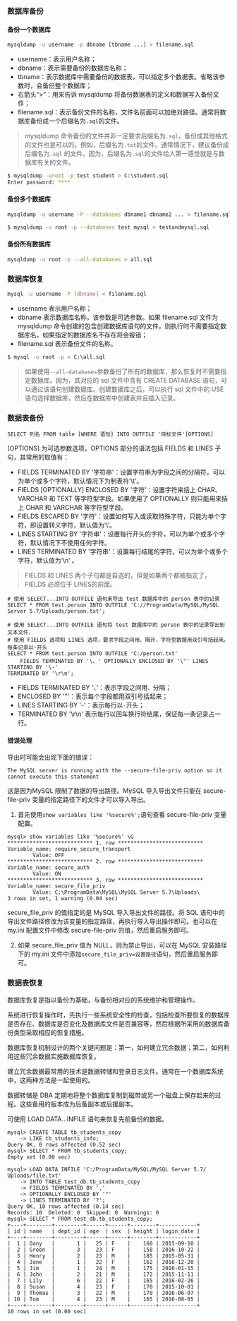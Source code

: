 ### 数据库备份

#### 备份一个数据库

```sh
mysqldump -u username -p dbname [tbname ...] > filename.sql
```

- username：表示用户名称；
- dbname：表示需要备份的数据库名称；
- tbname：表示数据库中需要备份的数据表，可以指定多个数据表。省略该参数时，会备份整个数据库；
- 右箭头“>”：用来告诉 mysqldump 将备份数据表的定义和数据写入备份文件；
- filename.sql：表示备份文件的名称，文件名前面可以加绝对路径。通常将数据库备份成一个后缀名为`.sql`的文件。

> mysqldump 命令备份的文件并非一定要求后缀名为`.sql`，备份成其他格式的文件也是可以的。例如，后缀名为`.txt`的文件。通常情况下，建议备份成后缀名为`.sql` 的文件。因为，后缀名为`.sql`的文件给人第一感觉就是与数据库有关的文件。

```sh
$ mysqldump -uroot -p test student > C:\student.sql
Enter password: ****
```

#### 备份多个数据库

```sh
mysqldump -u username -P --databases dbname1 dbname2 ... > filename.sql
```

```sh
$ mysqldump -u root -p --databases test mysql > testandmysql.sql
```

#### 备份所有数据库

```sh
mysqldump -u root -p --all-databases > all.sql
```

### 数据库恢复

```sh
mysql -u username -P [dbname] < filename.sql
```

- username 表示用户名称；
- dbname 表示数据库名称，该参数是可选参数。如果 filename.sql 文件为 mysqldump 命令创建的包含创建数据库语句的文件，则执行时不需要指定数据库名。如果指定的数据库名不存在将会报错；
- filename.sql 表示备份文件的名称。

```sh
$ mysql -u root -p < C:\all.sql
```

> 如果使用`--all-databases`参数备份了所有的数据库，那么恢复时不需要指定数据库。因为，其对应的 sql 文件中含有 CREATE DATABASE 语句，可以通过该语句创建数据库。创建数据库之后，可以执行 sql 文件中的 USE 语句选择数据库，然后在数据库中创建表并且插入记录。

### 数据表备份

```mysql
SELECT 列名 FROM table [WHERE 语句] INTO OUTFILE '目标文件'[OPTIONS]
```

[OPTIONS] 为可选参数选项，OPTIONS 部分的语法包括 FIELDS 和 LINES 子句，其常用的取值有：

- FIELDS TERMINATED BY '字符串'：设置字符串为字段之间的分隔符，可以为单个或多个字符，默认情况下为制表符‘\t’。
- FIELDS [OPTIONALLY] ENCLOSED BY '字符'：设置字符来括上 CHAR、VARCHAR 和 TEXT 等字符型字段。如果使用了 OPTIONALLY 则只能用来括上 CHAR 和 VARCHAR 等字符型字段。
- FIELDS ESCAPED BY '字符'：设置如何写入或读取特殊字符，只能为单个字符，即设置转义字符，默认值为‘\’。
- LINES STARTING BY '字符串'：设置每行开头的字符，可以为单个或多个字符，默认情况下不使用任何字符。
- LINES TERMINATED BY '字符串'：设置每行结尾的字符，可以为单个或多个字符，默认值为‘\n’ 。

> FIELDS 和 LINES 两个子句都是自选的，但是如果两个都被指定了，FIELDS 必须位于 LINES的前面。

```mysql
# 使用 SELECT...INTO OUTFILE 语句来导出 test 数据库中的 person 表中的记录
SELECT * FROM test.person INTO OUTFILE 'C://ProgramData/MySQL/MySQL Server 5.7/Uploads/person.txt';

# 使用 SELECT...INTO OUTFILE 语句将 test 数据库中的 person 表中的记录导出到文本文件，
# 使用 FIELDS 选项和 LINES 选项，要求字段之间用、隔开，字符型数据用双引号括起来。每条记录以-开头
SELECT * FROM test.person INTO OUTFILE 'C:/person.txt'
    FIELDS TERMINATED BY '\、' OPTIONALLY ENCLOSED BY '\"' LINES STARTING BY '\-'
TERMINATED BY '\r\n';
```

- FIELDS TERMINATED BY '、’：表示字段之间用`、`分隔；
- ENCLOSED BY '\"'：表示每个字段都用双引号括起来；
- LINES STARTING BY '\-'：表示每行以`-`开头；
- TERMINATED BY '\r\n' 表示每行以回车换行符结尾，保证每一条记录占一行。

#### 错误处理

导出时可能会出现下面的错误：

```
The MySQL server is running with the --secure-file-priv option so it cannot execute this statement
```

这是因为MySQL 限制了数据的导出路径。MySQL 导入导出文件只能在 secure-file-priv 变量的指定路径下的文件才可以导入导出。

1) 首先使用`show variables like '%secure%';`语句查看 secure-file-priv 变量配置。

```
mysql> show variables like '%secure%' \G
*************************** 1. row ***************************
Variable_name: require_secure_transport
        Value: OFF
*************************** 2. row ***************************
Variable_name: secure_auth
        Value: ON
*************************** 3. row ***************************
Variable_name: secure_file_priv
        Value: C:\ProgramData\MySQL\MySQL Server 5.7\Uploads\
3 rows in set, 1 warning (0.04 sec)
```

secure_file_priv 的值指定的是 MySQL 导入导出文件的路径。将 SQL 语句中的导出文件路径修改为该变量的指定路径，再执行导入导出操作即可。也可以在 my.ini 配置文件中修改 secure-file-priv 的值，然后重启服务即可。

2) 如果 secure_file_priv 值为 NULL，则为禁止导出，可以在 MySQL 安装路径下的 my.ini 文件中添加`secure_file_priv=设置路径`语句，然后重启服务即可。

### 数据表恢复

数据库恢复是指以备份为基础，与备份相对应的系统维护和管理操作。

系统进行恢复操作时，先执行一些系统安全性的检查，包括检查所要恢复的数据库是否存在、数据库是否变化及数据库文件是否兼容等，然后根据所采用的数据库备份类型采取相应的恢复措施。

数据库恢复机制设计的两个关键问题是：第一，如何建立冗余数据；第二，如何利用这些冗余数据实施数据库恢复。

建立冗余数据最常用的技术是数据转储和登录日志文件。通常在一个数据库系统中，这两种方法是一起使用的。

数据转储是 DBA 定期地将整个数据库复制到磁带或另一个磁盘上保存起来的过程。这些备用的版本成为后备副本或后援副本。

可使用 LOAD DATA…INFILE 语句来恢复先前备份的数据。

```mysql
mysql> CREATE TABLE tb_students_copy
    -> LIKE tb_students_info;
Query OK, 0 rows affected (0.52 sec)
mysql> SELECT * FROM tb_students_copy;
Empty set (0.00 sec)

mysql> LOAD DATA INFILE 'C:/ProgramData/MySQL/MySQL Server 5.7/
Uploads/file.txt'
    -> INTO TABLE test_db.tb_students_copy
    -> FIELDS TERMINATED BY ','
    -> OPTIONALLY ENCLOSED BY '"'
    -> LINES TERMINATED BY '?';
Query OK, 10 rows affected (0.14 sec)
Records: 10  Deleted: 0  Skipped: 0  Warnings: 0
mysql> SELECT * FROM test_db.tb_students_copy;
+----+--------+---------+------+------+--------+------------+
| id | name   | dept_id | age  | sex  | height | login_date |
+----+--------+---------+------+------+--------+------------+
|  1 | Dany   |       1 |   25 | F    |    160 | 2015-09-10 |
|  2 | Green  |       3 |   23 | F    |    158 | 2016-10-22 |
|  3 | Henry  |       2 |   23 | M    |    185 | 2015-05-31 |
|  4 | Jane   |       1 |   22 | F    |    162 | 2016-12-20 |
|  5 | Jim    |       1 |   24 | M    |    175 | 2016-01-15 |
|  6 | John   |       2 |   21 | M    |    172 | 2015-11-11 |
|  7 | Lily   |       6 |   22 | F    |    165 | 2016-02-26 |
|  8 | Susan  |       4 |   23 | F    |    170 | 2015-10-01 |
|  9 | Thomas |       3 |   22 | M    |    178 | 2016-06-07 |
| 10 | Tom    |       4 |   23 | M    |    165 | 2016-08-05 |
+----+--------+---------+------+------+--------+------------+
10 rows in set (0.00 sec)
```

